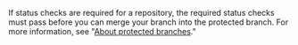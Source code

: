 If status checks are required for a repository, the required status checks must pass before you can merge your branch into the protected branch. For more information, see "[About protected branches](/github/administering-a-repository/about-protected-branches#require-status-checks-before-merging)."
